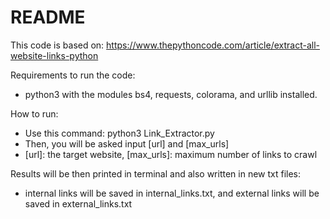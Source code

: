 # README

This code is based on: https://www.thepythoncode.com/article/extract-all-website-links-python

Requirements to run the code: 
- python3 with the modules bs4, requests, colorama, and urllib installed.

How to run:
- Use this command: python3 Link_Extractor.py
- Then, you will be asked input [url] and [max_urls]
- [url]: the target website, [max_urls]: maximum number of links to crawl

Results will be then printed in terminal and also written in new txt files:
- internal links will be saved in internal_links.txt, and external links will be saved in external_links.txt


